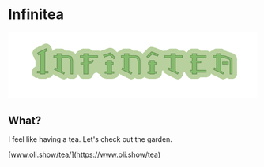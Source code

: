 # Infinitea

![Infinitea](static/img/logo.png?raw=true)

## What?

I feel like having a tea. Let's check out the garden.

[www.oli.show/tea/](https://www.oli.show/tea)
